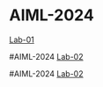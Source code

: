 # AIML-2024
[Lab-01](https://github.com/divyanshuforaiml/2203A52014-AIML-2024.git)

#AIML-2024
[Lab-02](https://github.com/divyanshuforaiml/2203A52014-AIML-2024.git)

#AIML-2024
[Lab-02](https://github.com/divyanshuforaiml/2203A52014-AIML-2024.git)

